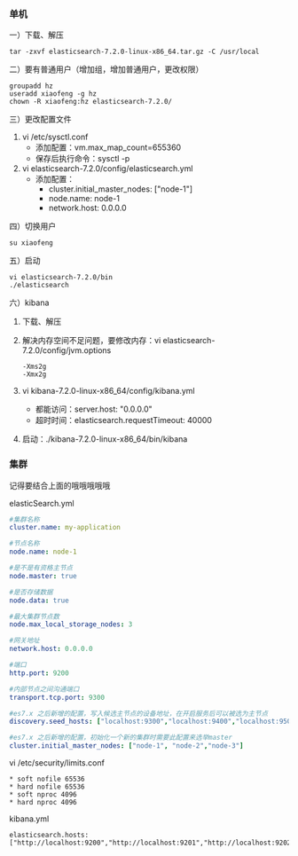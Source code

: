 ### 单机

一）下载、解压

```shell
tar -zxvf elasticsearch-7.2.0-linux-x86_64.tar.gz -C /usr/local
```

二）要有普通用户（增加组，增加普通用户，更改权限）

```shell
groupadd hz
useradd xiaofeng -g hz
chown -R xiaofeng:hz elasticsearch-7.2.0/
```

三）更改配置文件

1. vi /etc/sysctl.conf 
   * 添加配置：vm.max_map_count=655360
   * 保存后执行命令：sysctl -p
2. vi elasticsearch-7.2.0/config/elasticsearch.yml
   * 添加配置：
     * cluster.initial_master_nodes: ["node-1"]
     * node.name: node-1
     * network.host: 0.0.0.0

四）切换用户

```shell
su xiaofeng
```

五）启动

```shell
vi elasticsearch-7.2.0/bin
./elasticsearch
```

六）kibana

1. 下载、解压

2. 解决内存空间不足问题，要修改内存：vi elasticsearch-7.2.0/config/jvm.options

   ```shell
   -Xms2g
   -Xmx2g
   ```

3. vi kibana-7.2.0-linux-x86_64/config/kibana.yml

   * 都能访问：server.host: "0.0.0.0"
   * 超时时间：elasticsearch.requestTimeout: 40000

4. 启动：./kibana-7.2.0-linux-x86_64/bin/kibana

### 集群

记得要结合上面的哦哦哦哦哦

elasticSearch.yml

```yaml
#集群名称
cluster.name: my-application

#节点名称
node.name: node-1 

#是不是有资格主节点
node.master: true

#是否存储数据
node.data: true

#最大集群节点数
node.max_local_storage_nodes: 3

#网关地址
network.host: 0.0.0.0

#端口
http.port: 9200

#内部节点之间沟通端口
transport.tcp.port: 9300

#es7.x 之后新增的配置，写入候选主节点的设备地址，在开启服务后可以被选为主节点
discovery.seed_hosts: ["localhost:9300","localhost:9400","localhost:9500"]

#es7.x 之后新增的配置，初始化一个新的集群时需要此配置来选举master
cluster.initial_master_nodes: ["node-1", "node-2","node-3"] 
```

vi /etc/security/limits.conf

```shell
* soft nofile 65536
* hard nofile 65536
* soft nproc 4096
* hard nproc 4096
```

kibana.yml

```shell
elasticsearch.hosts: ["http://localhost:9200","http://localhost:9201","http://localhost:9202"]
```













